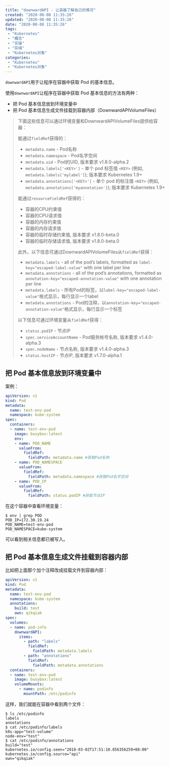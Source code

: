 ```yaml
---
title: "downwardAPI - 让容器了解自己的情况"
created: "2020-08-08 11:35:26"
updated: "2020-08-08 11:35:26"
date: "2020-08-08 11:35:26"
tags: 
 - "Kubernetes"
 - "概念"
 - "实操"
 - "存储"
 - "Kubernetes对象"
categories: 
 - "Kubernetes"
 - "Kubernetes对象"
---
```


`downwardAPI`用于让程序在容器中获取 Pod 的基本信息。

使用`downwardAPI`让程序在容器中获取 Pod 基本信息的方法有两种：

* 把 Pod 基本信息放到环境变量中
* 把 Pod 基本信息生成文件挂载到容器内部（DownwardAPIVolumeFiles）

>下面这些信息可以通过环境变量和DownwardAPIVolumeFiles提供给容器：
>
>能通过`fieldRef`获得的：
>  * `metadata.name` - Pod名称
>  * `metadata.namespace` - Pod名字空间
>  * `metadata.uid` - Pod的UID, 版本要求 v1.8.0-alpha.2
>  * `metadata.labels['<KEY>']` - 单个 pod 标签值 `<KEY>` (例如, `metadata.labels['mylabel']`); 版本要求 Kubernetes 1.9+
>  * `metadata.annotations['<KEY>']` - 单个 pod 的标注值 `<KEY>` (例如, `metadata.annotations['myannotation']`); 版本要求 Kubernetes 1.9+
>
>能通过`resourceFieldRef`获得的：
>  * 容器的CPU约束值
>  * 容器的CPU请求值
>  * 容器的内存约束值
>  * 容器的内存请求值
>  * 容器的临时存储约束值, 版本要求 v1.8.0-beta.0
>  * 容器的临时存储请求值, 版本要求 v1.8.0-beta.0
>
>此外，以下信息可通过DownwardAPIVolumeFiles从`fieldRef`获得：
>
>* `metadata.labels` - all of the pod’s labels, formatted as `label-key="escaped-label-value"` with one label per line
>* `metadata.annotations` - all of the pod’s annotations, formatted as `annotation-key="escaped-annotation-value"` with one annotation per line
>* `metadata.labels` - 所有Pod的标签，以`label-key="escaped-label-value"`格式显示，每行显示一个label
>* `metadata.annotations` - Pod的注释，以`annotation-key="escaped-annotation-value"`格式显示，每行显示一个标签
>
>以下信息可通过环境变量从`fieldRef`获得：
>
>* `status.podIP` - 节点IP
>* `spec.serviceAccountName` - Pod服务帐号名称, 版本要求 v1.4.0-alpha.3
>* `spec.nodeName` - 节点名称, 版本要求 v1.4.0-alpha.3
>* `status.hostIP` - 节点IP, 版本要求 v1.7.0-alpha.1


## 把 Pod 基本信息放到环境变量中

案例：

```yml
apiVersion: v1
kind: Pod
metadata:
  name: test-env-pod
  namespace: kube-system
spec:
  containers:
  - name: test-env-pod
    image: busybox:latest
    env:
    - name: POD_NAME
      valueFrom:
        fieldRef:
          fieldPath: metadata.name #获取Pod名称
    - name: POD_NAMESPACE
      valueFrom:
        fieldRef:
          fieldPath: metadata.namespace #获取Pod名字空间
    - name: POD_IP
      valueFrom:
        fieldRef:
          fieldPath: status.podIP #获取节点IP
```

在这个容器中查看环境变量：

```shell
$ env | grep POD
POD_IP=172.30.19.24
POD_NAME=test-env-pod
POD_NAMESPACE=kube-system
```

可以看到相关信息都已被写入。

## 把 Pod 基本信息生成文件挂载到容器内部

比如把上面那个加个注释改成挂载文件到容器内部：

```yml
apiVersion: v1
kind: Pod
metadata:
  name: test-env-pod
  namespace: kube-system
  annotations:
    build: test
    own: qikqiak
spec:
  volumes:
  - name: pod-info
    downwardAPI:
      items:
        - path: "labels"
          fieldRef:
            fieldPath: metadata.labels
        - path: "annotations"
          fieldRef:
            fieldPath: metadata.annotations
  containers:
  - name: test-env-pod
    image: busybox:latest
    volumeMounts:
      - name: podinfo
        mountPath: /etc/podinfo
```

这样，我们就能在容器中看到两个文件：

```shell
$ ls /etc/podinfo
labels
annotations
$ cat /etc/podinfo/labels
k8s-app="test-volume"
node-env="test"
$ cat /etc/podinfo/annotations
build="test"
kubernetes.io/config.seen="2018-03-02T17:51:10.856356259+08:00"
kubernetes.io/config.source="api"
own="qikqiak"
```